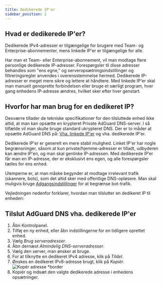 ```yaml
---
title: Dedikerede IP'er
sidebar_position: 2
---
```


## Hvad er dedikerede IP'er?

Dedikerede IPv4-adresser er tilgængelige for brugere med Team- og Enterprise-abonnementer, mens linkede IP'er er tilgængelige for alle.

Har man et Team- eller Enterprise-abonnement, vil man modtage flere personlige dedikerede IP-adresser. Forespørgsler til disse adresser behandles som "ens egne," og serveropsætningsindstillinger og filtreringsregler anvendes i overensstemmelse hermed. Dedikerede IP-adresser er meget mere sikre og lettere at håndtere. Med linkede IP'er skal man manuelt genoprette forbindelsen eller bruge et særligt program, hver gang enhedens IP-adresse ændres, hvilket sker efter hver genstart.

## Hvorfor har man brug for en dedikeret IP?

Desværre tillader de tekniske specifikationer for den tilsluttede enhed ikke altid, at man kan opsætte en krypteret Private AdGuard DNS-server. I så tilfælde vil man skulle bruge standard ukrypteret DNS. Der er to måder at opsætte AdGuard DNS på: [Vha. linkede IP'er](/private-dns/connect-devices/other-options/linked-ip.md) og vha. dedikerede IP'er.

Dedikerede IP'er er generelt en mere stabil mulighed. Linket IP'er har nogle begrænsninger, såsom at kun private/hjemme-adresser er tilladt, udbyderen kan ændre IP'en, og man skal genlinke IP-adressen. Med dedikerede IP’er får man en IP-adresse, der er eksklusivt ens egen, og alle forespørgsler tælles for ens enhed.

Ulemperne er, at man måske begynder at modtage irrelevant trafik (skannere, bots), som det altid sker med offentlige DNS-opløsere. Man skal muligvis bruge [Adgangsindstillinger](/private-dns/server-and-settings/access.md) for at begrænse bot-trafik.

Vejledningen nedenfor forklarer, hvordan man tilslutter en dedikeret IP til enheden:

## Tilslut AdGuard DNS vha. dedikerede IP'er

1. Åbn Kontrolpanel.
2. Tilføj en ny enhed, eller åbn indstillingerne for en tidligere oprettet enhed.
3. Vælg _Brug serveradresser_.
4. Åbn dernæst _Almindelig DNS-serveradresser_.
5. Vælg den server, man ønsker at bruge.
6. For at tilknytte en dedikeret IPv4 adresse, klik på _Tildel_.
7. Ønskes en dedikeret IPv6-adresse brugt, klik på _Kopiér_.
    ![Kopér adresse \*border](https://cdn.adtidy.org/content/kb/dns/private/new_dns/connect/dedicated_step7.png)
8. Kopiér og indsæt den valgte dedikerede adresse i enhedens opsætninger.

